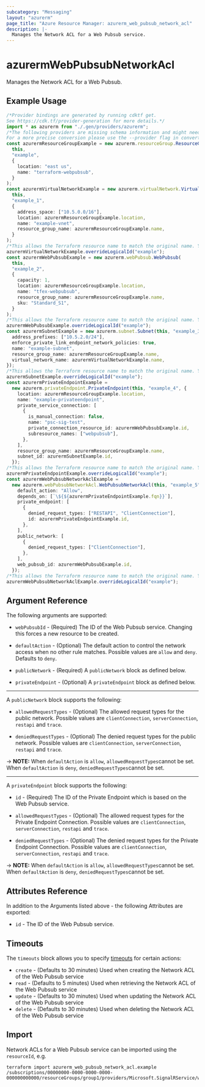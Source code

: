 ```yaml
---
subcategory: "Messaging"
layout: "azurerm"
page_title: "Azure Resource Manager: azurerm_web_pubsub_network_acl"
description: |-
  Manages the Network ACL for a Web Pubsub service.
---
```


# azurermWebPubsubNetworkAcl

Manages the Network ACL for a Web Pubsub.

## Example Usage

```typescript
/*Provider bindings are generated by running cdktf get.
See https://cdk.tf/provider-generation for more details.*/
import * as azurerm from "./.gen/providers/azurerm";
/*The following providers are missing schema information and might need manual adjustments to synthesize correctly: azurerm.
For a more precise conversion please use the --provider flag in convert.*/
const azurermResourceGroupExample = new azurerm.resourceGroup.ResourceGroup(
  this,
  "example",
  {
    location: "east us",
    name: "terraform-webpubsub",
  }
);
const azurermVirtualNetworkExample = new azurerm.virtualNetwork.VirtualNetwork(
  this,
  "example_1",
  {
    address_space: ["10.5.0.0/16"],
    location: azurermResourceGroupExample.location,
    name: "example-vnet",
    resource_group_name: azurermResourceGroupExample.name,
  }
);
/*This allows the Terraform resource name to match the original name. You can remove the call if you don't need them to match.*/
azurermVirtualNetworkExample.overrideLogicalId("example");
const azurermWebPubsubExample = new azurerm.webPubsub.WebPubsub(
  this,
  "example_2",
  {
    capacity: 1,
    location: azurermResourceGroupExample.location,
    name: "tfex-webpubsub",
    resource_group_name: azurermResourceGroupExample.name,
    sku: "Standard_S1",
  }
);
/*This allows the Terraform resource name to match the original name. You can remove the call if you don't need them to match.*/
azurermWebPubsubExample.overrideLogicalId("example");
const azurermSubnetExample = new azurerm.subnet.Subnet(this, "example_3", {
  address_prefixes: ["10.5.2.0/24"],
  enforce_private_link_endpoint_network_policies: true,
  name: "example-subnet",
  resource_group_name: azurermResourceGroupExample.name,
  virtual_network_name: azurermVirtualNetworkExample.name,
});
/*This allows the Terraform resource name to match the original name. You can remove the call if you don't need them to match.*/
azurermSubnetExample.overrideLogicalId("example");
const azurermPrivateEndpointExample =
  new azurerm.privateEndpoint.PrivateEndpoint(this, "example_4", {
    location: azurermResourceGroupExample.location,
    name: "example-privateendpoint",
    private_service_connection: [
      {
        is_manual_connection: false,
        name: "psc-sig-test",
        private_connection_resource_id: azurermWebPubsubExample.id,
        subresource_names: ["webpubsub"],
      },
    ],
    resource_group_name: azurermResourceGroupExample.name,
    subnet_id: azurermSubnetExample.id,
  });
/*This allows the Terraform resource name to match the original name. You can remove the call if you don't need them to match.*/
azurermPrivateEndpointExample.overrideLogicalId("example");
const azurermWebPubsubNetworkAclExample =
  new azurerm.webPubsubNetworkAcl.WebPubsubNetworkAcl(this, "example_5", {
    default_action: "Allow",
    depends_on: [`\${${azurermPrivateEndpointExample.fqn}}`],
    private_endpoint: [
      {
        denied_request_types: ["RESTAPI", "ClientConnection"],
        id: azurermPrivateEndpointExample.id,
      },
    ],
    public_network: [
      {
        denied_request_types: ["ClientConnection"],
      },
    ],
    web_pubsub_id: azurermWebPubsubExample.id,
  });
/*This allows the Terraform resource name to match the original name. You can remove the call if you don't need them to match.*/
azurermWebPubsubNetworkAclExample.overrideLogicalId("example");

```

## Argument Reference

The following arguments are supported:

*   `webPubsubId` - (Required) The ID of the Web Pubsub service. Changing this forces a new resource to be created.

*   `defaultAction` - (Optional) The default action to control the network access when no other rule matches. Possible values are `allow` and `deny`. Defaults to `deny`.

*   `publicNetwork` - (Required) A `publicNetwork` block as defined below.

*   `privateEndpoint` - (Optional) A `privateEndpoint` block as defined below.

***

A `publicNetwork` block supports the following:

*   `allowedRequestTypes` - (Optional) The allowed request types for the public network. Possible values are `clientConnection`, `serverConnection`, `restapi` and `trace`.

*   `deniedRequestTypes` - (Optional) The denied request types for the public network. Possible values are `clientConnection`, `serverConnection`, `restapi` and `trace`.

\-> **NOTE:** When `defaultAction` is `allow`, `allowedRequestTypes`cannot be set. When `defaultAction` is `deny`, `deniedRequestTypes`cannot be set.

***

A `privateEndpoint` block supports the following:

*   `id` - (Required) The ID of the Private Endpoint which is based on the Web Pubsub service.

*   `allowedRequestTypes` - (Optional) The allowed request types for the Private Endpoint Connection. Possible values are `clientConnection`, `serverConnection`, `restapi` and `trace`.

*   `deniedRequestTypes` - (Optional) The denied request types for the Private Endpoint Connection. Possible values are `clientConnection`, `serverConnection`, `restapi` and `trace`.

\-> **NOTE:** When `defaultAction` is `allow`, `allowedRequestTypes`cannot be set. When `defaultAction` is `deny`, `deniedRequestTypes`cannot be set.

## Attributes Reference

In addition to the Arguments listed above - the following Attributes are exported:

* `id` - The ID of the Web Pubsub service.

## Timeouts

The `timeouts` block allows you to specify [timeouts](https://www.terraform.io/language/resources/syntax#operation-timeouts) for certain actions:

* `create` - (Defaults to 30 minutes) Used when creating the Network ACL of the Web Pubsub service
* `read` - (Defaults to 5 minutes) Used when retrieving the Network ACL of the Web Pubsub service
* `update` - (Defaults to 30 minutes) Used when updating the Network ACL of the Web Pubsub service
* `delete` - (Defaults to 30 minutes) Used when deleting the Network ACL of the Web Pubsub service

## Import

Network ACLs for a Web Pubsub service can be imported using the `resourceId`, e.g.

```console
terraform import azurerm_web_pubsub_network_acl.example /subscriptions/00000000-0000-0000-0000-000000000000/resourceGroups/group1/providers/Microsoft.SignalRService/webPubSub/webpubsub1
```
